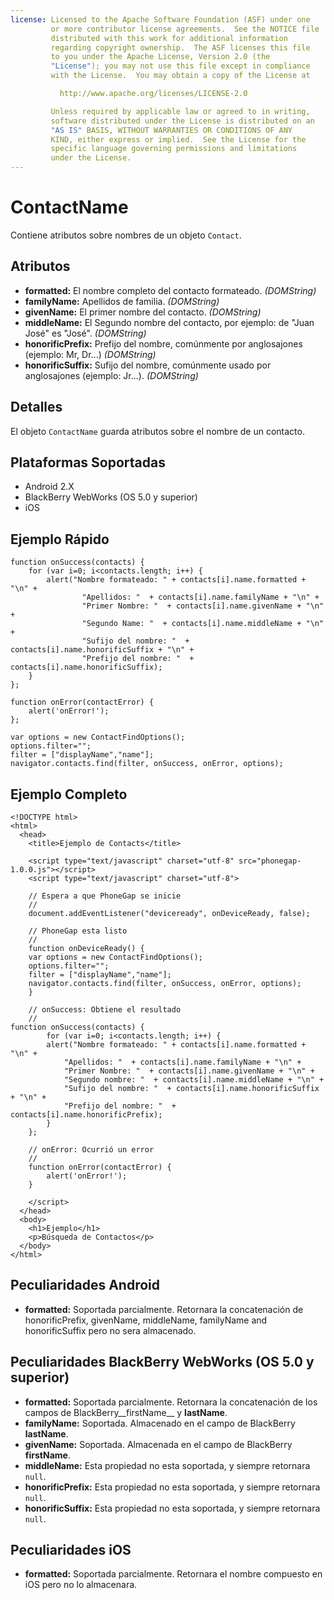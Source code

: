 ```yaml
---
license: Licensed to the Apache Software Foundation (ASF) under one
         or more contributor license agreements.  See the NOTICE file
         distributed with this work for additional information
         regarding copyright ownership.  The ASF licenses this file
         to you under the Apache License, Version 2.0 (the
         "License"); you may not use this file except in compliance
         with the License.  You may obtain a copy of the License at

           http://www.apache.org/licenses/LICENSE-2.0

         Unless required by applicable law or agreed to in writing,
         software distributed under the License is distributed on an
         "AS IS" BASIS, WITHOUT WARRANTIES OR CONDITIONS OF ANY
         KIND, either express or implied.  See the License for the
         specific language governing permissions and limitations
         under the License.
---
```


ContactName
===========

Contiene atributos sobre nombres de un objeto `Contact`.

Atributos
----------

- __formatted:__ El nombre completo del contacto formateado. _(DOMString)_
- __familyName:__ Apellidos de familia. _(DOMString)_
- __givenName:__ El primer nombre del contacto. _(DOMString)_
- __middleName:__ El Segundo nombre del contacto, por ejemplo: de "Juan José" es "José". _(DOMString)_
- __honorificPrefix:__ Prefijo del nombre, comúnmente por anglosajones (ejemplo: Mr, Dr...) _(DOMString)_
- __honorificSuffix:__ Sufijo del nombre, comúnmente usado por anglosajones (ejemplo: Jr...). _(DOMString)_

Detalles
--------

El objeto `ContactName` guarda atributos sobre el nombre de un contacto.

Plataformas Soportadas
----------------------

- Android 2.X
- BlackBerry WebWorks (OS 5.0 y superior)
- iOS

Ejemplo Rápido
--------------

    function onSuccess(contacts) {
		for (var i=0; i<contacts.length; i++) {
			alert("Nombre formateado: " + contacts[i].name.formatted + "\n" + 
					"Apellidos: "  + contacts[i].name.familyName + "\n" + 
					"Primer Nombre: "  + contacts[i].name.givenName + "\n" + 
					"Segundo Name: "  + contacts[i].name.middleName + "\n" + 
					"Sufijo del nombre: "  + contacts[i].name.honorificSuffix + "\n" + 
					"Prefijo del nombre: "  + contacts[i].name.honorificSuffix);
		}
    };

    function onError(contactError) {
        alert('onError!');
    };

    var options = new ContactFindOptions();
	options.filter="";
	filter = ["displayName","name"];
    navigator.contacts.find(filter, onSuccess, onError, options);

Ejemplo Completo
----------------

    <!DOCTYPE html>
    <html>
      <head>
        <title>Ejemplo de Contacts</title>

        <script type="text/javascript" charset="utf-8" src="phonegap-1.0.0.js"></script>
        <script type="text/javascript" charset="utf-8">

        // Espera a que PhoneGap se inicie
        //
        document.addEventListener("deviceready", onDeviceReady, false);

        // PhoneGap esta listo
        //
        function onDeviceReady() {
		var options = new ContactFindOptions();
		options.filter="";
		filter = ["displayName","name"];
		navigator.contacts.find(filter, onSuccess, onError, options);
        }
    
        // onSuccess: Obtiene el resultado
        //
	function onSuccess(contacts) {
	        for (var i=0; i<contacts.length; i++) {
			alert("Nombre formateado: " + contacts[i].name.formatted + "\n" + 
				"Apellidos: "  + contacts[i].name.familyName + "\n" + 
				"Primer Nombre: "  + contacts[i].name.givenName + "\n" + 
				"Segundo nombre: "  + contacts[i].name.middleName + "\n" + 
				"Sufijo del nombre: "  + contacts[i].name.honorificSuffix + "\n" + 
				"Prefijo del nombre: "  + contacts[i].name.honorificPrefix);
			}
		};
    
        // onError: Ocurrió un error
        //
        function onError(contactError) {
            alert('onError!');
        }

        </script>
      </head>
      <body>
        <h1>Ejemplo</h1>
        <p>Búsqueda de Contactos</p>
      </body>
    </html>

Peculiaridades Android
----------------------
- __formatted:__ Soportada parcialmente.  Retornara la concatenación de honorificPrefix, givenName, middleName, familyName and honorificSuffix pero no sera almacenado.

Peculiaridades BlackBerry WebWorks (OS 5.0 y superior)
---------------------------------------------

- __formatted:__ Soportada parcialmente.  Retornara la concatenación de los campos de BlackBerry__firstName__ y __lastName__.
- __familyName:__ Soportada. Almacenado en el campo de BlackBerry __lastName__.
- __givenName:__ Soportada.  Almacenada en el campo de BlackBerry __firstName__.
- __middleName:__ Esta propiedad no esta soportada, y siempre retornara `null`.
- __honorificPrefix:__ Esta propiedad no esta soportada, y siempre retornara `null`.
- __honorificSuffix:__ Esta propiedad no esta soportada, y siempre retornara `null`.

Peculiaridades iOS
------------------
- __formatted:__ Soportada parcialmente.  Retornara el nombre compuesto en iOS pero no lo almacenara.
